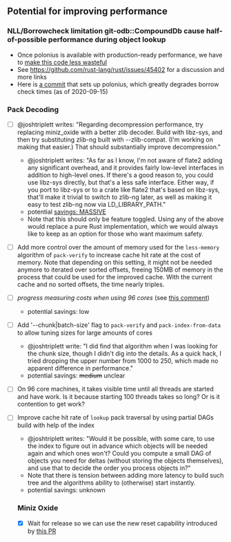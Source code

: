 ## Potential for improving performance

### NLL/Borrowcheck limitation git-odb::CompoundDb cause half-of-possible performance during object lookup

* Once polonius is available with production-ready performance, we have to [make this code less wasteful](https://github.com/Byron/gitoxide/blob/b125c763c5d628c397dce9a5d085fbf123ce1f29/git-odb/src/compound.rs#L42)
 * See https://github.com/rust-lang/rust/issues/45402 for a discussion and more links
 * Here is [a commit](https://github.com/Byron/gitoxide/commit/8c5bd095539042d7db0e611460803cdbf172beb0) that sets up polonius, which greatly degrades borrow check times (as of 2020-09-15)

### Pack Decoding

* [ ] @joshtriplett writes: "Regarding decompression performance, try replacing miniz_oxide with a better zlib decoder. Build with libz-sys, and then try substituting zlib-ng built with --zlib-compat. (I'm working on making that easier.) That should substantially improve decompression."
  * @joshtriplett writes: "As far as I know, I'm not aware of flate2 adding any significant overhead, and it provides fairly low-level interfaces in addition to high-level ones. If there's a good reason to, you could use libz-sys directly, but that's a less safe interface. Either way, if you port to libz-sys or to a crate like flate2 that's based on libz-sys, that'll make it trivial to switch to zlib-ng later, as well as making it easy to test zlib-ng now via LD_LIBRARY_PATH."
  * potential [savings: MASSIVE](https://github.com/Byron/gitoxide/issues/1#issuecomment-672626465) 
  * Note that this should only be feature toggled. Using any of the above would replace a pure Rust implementation, which we would always like to keep as an option for those who want maximum safety.
* [ ] Add more control over the amount of memory used for the `less-memory` algorithm of `pack-verify` to increase cache hit rate at the cost of memory.
  Note that depending on this setting, it might not be needed anymore to iterated over sorted offsets, freeing 150MB of memory in the process
  that could be used for the improved cache. With the current cache and no sorted offsets, the time nearly triples.
* [ ] _progress measuring costs when using 96 cores_ (see [this comment][josh-aug-12])
  * potential savings: low
* [ ] Add '--chunk|batch-size' flag to `pack-verify` and `pack-index-from-data` to allow tuning sizes for large amounts of cores
  * @joshtriplett write: "I did find that algorithm when I was looking for the chunk size, though I didn't dig into the details. As a quick hack, I tried dropping the upper number from 1000 to 250, which made no apparent difference in performance."
  * potential savings: ~~medium~~ unclear
* [ ] On 96 core machines, it takes visible time until all threads are started and have work. Is it because starting 100 threads takes so long? Or is it contention to get work?
* [ ] Improve cache hit rate of `lookup` pack traversal by using partial DAGs build with help of the index
  * @joshtriplett writes: "Would it be possible, with some care, to use the index to figure out in advance which objects will be needed again and which ones won't? Could you compute a small DAG of objects you need for deltas (without storing the objects themselves), and use that to decide the order you process objects in?"
  * Note that there is tension between adding more latency to build such tree and the algorithms ability to (otherwise) start instantly.
  * potential savings: unknown
  
  ### Miniz Oxide
  * [x] Wait for release so we can use the new reset capability introduced by [this PR](https://github.com/Frommi/miniz_oxide/pull/91)

[josh-aug-12]: https://github.com/Byron/gitoxide/issues/1#issuecomment-672566602

